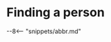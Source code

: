 <!-- SPDX-License-Identifier: CC-BY-4.0 -->
<!-- Copyright Contributors to the ODPi Egeria project. -->

# Finding a person



--8<-- "snippets/abbr.md"